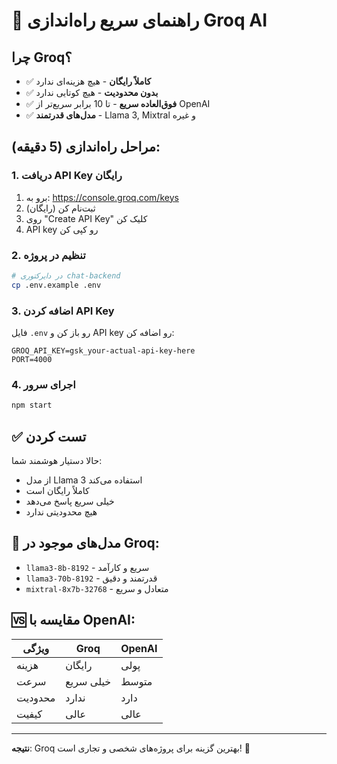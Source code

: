 # 🚀 راهنمای سریع راه‌اندازی Groq AI

## چرا Groq؟
- ✅ **کاملاً رایگان** - هیچ هزینه‌ای ندارد
- ✅ **بدون محدودیت** - هیچ کوتایی ندارد
- ✅ **فوق‌العاده سریع** - تا 10 برابر سریع‌تر از OpenAI
- ✅ **مدل‌های قدرتمند** - Llama 3, Mixtral و غیره

## مراحل راه‌اندازی (5 دقیقه):

### 1. دریافت API Key رایگان
1. برو به: https://console.groq.com/keys
2. ثبت‌نام کن (رایگان)
3. روی "Create API Key" کلیک کن
4. API key رو کپی کن

### 2. تنظیم در پروژه
```bash
# در دایرکتوری chat-backend
cp .env.example .env
```

### 3. اضافه کردن API Key
فایل `.env` رو باز کن و API key رو اضافه کن:
```env
GROQ_API_KEY=gsk_your-actual-api-key-here
PORT=4000
```

### 4. اجرای سرور
```bash
npm start
```

## ✅ تست کردن
حالا دستیار هوشمند شما:
- از مدل Llama 3 استفاده می‌کند
- کاملاً رایگان است
- خیلی سریع پاسخ می‌دهد
- هیچ محدودیتی ندارد

## 🔧 مدل‌های موجود در Groq:
- `llama3-8b-8192` - سریع و کارآمد
- `llama3-70b-8192` - قدرتمند و دقیق
- `mixtral-8x7b-32768` - متعادل و سریع

## 🆚 مقایسه با OpenAI:
| ویژگی | Groq | OpenAI |
|--------|------|--------|
| هزینه | رایگان | پولی |
| سرعت | خیلی سریع | متوسط |
| محدودیت | ندارد | دارد |
| کیفیت | عالی | عالی |

---
**نتیجه**: Groq بهترین گزینه برای پروژه‌های شخصی و تجاری است! 🎉
